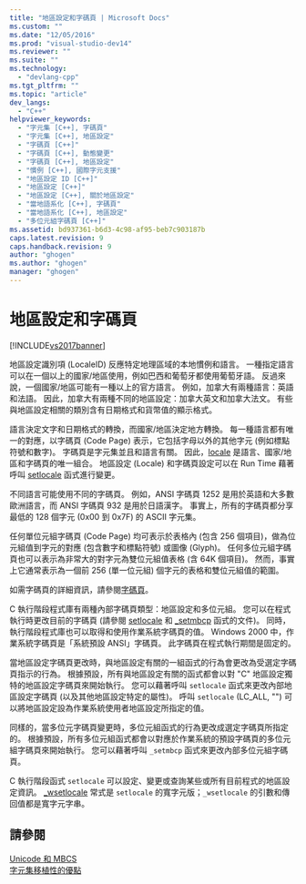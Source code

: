 ```yaml
---
title: "地區設定和字碼頁 | Microsoft Docs"
ms.custom: ""
ms.date: "12/05/2016"
ms.prod: "visual-studio-dev14"
ms.reviewer: ""
ms.suite: ""
ms.technology: 
  - "devlang-cpp"
ms.tgt_pltfrm: ""
ms.topic: "article"
dev_langs: 
  - "C++"
helpviewer_keywords: 
  - "字元集 [C++], 字碼頁"
  - "字元集 [C++], 地區設定"
  - "字碼頁 [C++]"
  - "字碼頁 [C++], 動態變更"
  - "字碼頁 [C++], 地區設定"
  - "慣例 [C++], 國際字元支援"
  - "地區設定 ID [C++]"
  - "地區設定 [C++]"
  - "地區設定 [C++], 關於地區設定"
  - "當地語系化 [C++], 字碼頁"
  - "當地語系化 [C++], 地區設定"
  - "多位元組字碼頁 [C++]"
ms.assetid: bd937361-b6d3-4c98-af95-beb7c903187b
caps.latest.revision: 9
caps.handback.revision: 9
author: "ghogen"
ms.author: "ghogen"
manager: "ghogen"
---
```

# 地區設定和字碼頁
[!INCLUDE[vs2017banner](../assembler/inline/includes/vs2017banner.md)]

地區設定識別項 \(LocaleID\) 反應特定地理區域的本地慣例和語言。  一種指定語言可以在一個以上的國家\/地區使用，例如巴西和葡萄牙都使用葡萄牙語。  反過來說，一個國家\/地區可能有一種以上的官方語言。  例如，加拿大有兩種語言：英語和法語。  因此，加拿大有兩種不同的地區設定：加拿大英文和加拿大法文。  有些與地區設定相關的類別含有日期格式和貨幣值的顯示格式。  
  
 語言決定文字和日期格式的轉換，而國家\/地區決定地方轉換。  每一種語言都有唯一的對應，以字碼頁 \(Code Page\) 表示，它包括字母以外的其他字元 \(例如標點符號和數字\)。  字碼頁是字元集並且和語言有關。  因此，[locale](../c-runtime-library/locale.md) 是語言、國家\/地區和字碼頁的唯一組合。  地區設定 \(Locale\) 和字碼頁設定可以在 Run Time 藉著呼叫 [setlocale](../c-runtime-library/reference/setlocale-wsetlocale.md) 函式進行變更。  
  
 不同語言可能使用不同的字碼頁。  例如，ANSI 字碼頁 1252 是用於英語和大多數歐洲語言，而 ANSI 字碼頁 932 是用於日語漢字。  事實上，所有的字碼頁都分享最低的 128 個字元 \(0x00 到 0x7F\) 的 ASCII 字元集。  
  
 任何單位元組字碼頁 \(Code Page\) 均可表示於表格內 \(包含 256 個項目\)，做為位元組值到字元的對應 \(包含數字和標點符號\) 或圖像 \(Glyph\)。  任何多位元組字碼頁也可以表示為非常大的對字元為雙位元組值表格 \(含 64K 個項目\)。  然而，事實上它通常表示為一個前 256 \(單一位元組\) 個字元的表格和雙位元組值的範圍。  
  
 如需字碼頁的詳細資訊，請參閱[字碼頁](../c-runtime-library/code-pages.md)。  
  
 C 執行階段程式庫有兩種內部字碼頁類型：地區設定和多位元組。  您可以在程式執行時更改目前的字碼頁 \(請參閱 [setlocale](../c-runtime-library/reference/setlocale-wsetlocale.md) 和 [\_setmbcp](../c-runtime-library/reference/setmbcp.md) 函式的文件\)。  同時，執行階段程式庫也可以取得和使用作業系統字碼頁的值。  Windows 2000 中，作業系統字碼頁是「系統預設 ANSI」字碼頁。  此字碼頁在程式執行期間是固定的。  
  
 當地區設定字碼頁更改時，與地區設定有關的一組函式的行為會更改為受選定字碼頁指示的行為。  根據預設，所有與地區設定有關的函式都會以對 "C" 地區設定獨特的地區設定字碼頁來開始執行。  您可以藉著呼叫 `setlocale` 函式來更改內部地區設定字碼頁 \(以及其他地區設定特定的屬性\)。  呼叫 `setlocale` \(LC\_ALL, ""\) 可以將地區設定設為作業系統使用者地區設定所指定的值。  
  
 同樣的，當多位元字碼頁變更時，多位元組函式的行為更改成選定字碼頁所指定的。  根據預設，所有多位元組函式都會以對應於作業系統的預設字碼頁的多位元組字碼頁來開始執行。  您可以藉著呼叫 `_setmbcp` 函式來更改內部多位元組字碼頁。  
  
 C 執行階段函式 `setlocale` 可以設定、變更或查詢某些或所有目前程式的地區設定資訊。  [\_wsetlocale](../c-runtime-library/reference/setlocale-wsetlocale.md) 常式是 `setlocale` 的寬字元版；`_wsetlocale` 的引數和傳回值都是寬字元字串。  
  
## 請參閱  
 [Unicode 和 MBCS](../text/unicode-and-mbcs.md)   
 [字元集移植性的優點](../text/benefits-of-character-set-portability.md)